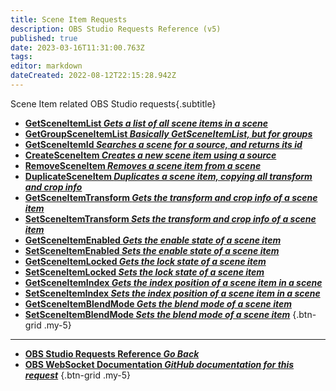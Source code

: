 ```yaml
---
title: Scene Item Requests
description: OBS Studio Requests Reference (v5)
published: true
date: 2023-03-16T11:31:00.763Z
tags: 
editor: markdown
dateCreated: 2022-08-12T22:15:28.942Z
---
```


Scene Item related OBS Studio requests{.subtitle}
* [**GetSceneItemList *Gets a list of all scene items in a scene***](/Broadcasters/OBS/Requests/Scene-Item-Requests/GetSceneItemList)
* [**GetGroupSceneItemList *Basically GetSceneItemList, but for groups***](/Broadcasters/OBS/Requests/Scene-Item-Requests/GetGroupSceneItemList)
* [**GetSceneItemId *Searches a scene for a source, and returns its id***](/Broadcasters/OBS/Requests/Scene-Item-Requests/GetSceneItemId)
* [**CreateSceneItem *Creates a new scene item using a source***](/Broadcasters/OBS/Requests/Scene-Item-Requests/CreateSceneItem)
* [**RemoveSceneItem *Removes a scene item from a scene***](/Broadcasters/OBS/Requests/Scene-Item-Requests/RemoveSceneItem)
* [**DuplicateSceneItem *Duplicates a scene item, copying all transform and crop info***](/Broadcasters/OBS/Requests/Scene-Item-Requests/DuplicateSceneItem)
* [**GetSceneItemTransform *Gets the transform and crop info of a scene item***](/Broadcasters/OBS/Requests/Scene-Item-Requests/GetSceneItemTransform)
* [**SetSceneItemTransform *Sets the transform and crop info of a scene item***](/Broadcasters/OBS/Requests/Scene-Item-Requests/SetSceneItemTransform)
* [**GetSceneItemEnabled *Gets the enable state of a scene item***](/Broadcasters/OBS/Requests/Scene-Item-Requests/GetSceneItemEnabled)
* [**SetSceneItemEnabled *Sets the enable state of a scene item***](/Broadcasters/OBS/Requests/Scene-Item-Requests/SetSceneItemEnabled)
* [**GetSceneItemLocked *Gets the lock state of a scene item***](/Broadcasters/OBS/Requests/Scene-Item-Requests/GetSceneItemLocked)
* [**SetSceneItemLocked *Sets the lock state of a scene item***](/Broadcasters/OBS/Requests/Scene-Item-Requests/SetSceneItemLocked)
* [**GetSceneItemIndex *Gets the index position of a scene item in a scene***](/Broadcasters/OBS/Requests/Scene-Item-Requests/GetSceneItemIndex)
* [**SetSceneItemIndex *Sets the index position of a scene item in a scene***](/Broadcasters/OBS/Requests/Scene-Item-Requests/SetSceneItemIndex)
* [**GetSceneItemBlendMode *Gets the blend mode of a scene item***](/Broadcasters/OBS/Requests/Scene-Item-Requests/GetSceneItemBlendMode)
* [**SetSceneItemBlendMode *Sets the blend mode of a scene item***](/Broadcasters/OBS/Requests/Scene-Item-Requests/SetSceneItemBlendMode)
{.btn-grid .my-5}

---

- [<i class="mdi mdi-chevron-left"></i>**OBS Studio Requests Reference *Go Back***](/Broadcasters/OBS/Requests)
- [<i class="mdi mdi-github"></i> **OBS WebSocket Documentation *GitHub documentation for this request***](https://github.com/obsproject/obs-websocket/blob/master/docs/generated/protocol.md#scene-items-requests)
{.btn-grid .my-5}